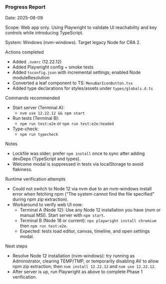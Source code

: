 ### Progress Report

Date: 2025-08-09

Scope: Web app only. Using Playwright to validate UI reachability and key controls while introducing TypeScript.

System: Windows (nvm-windows). Target legacy Node for CRA 2.

Actions completed
- Added `.nvmrc` (12.22.12)
- Added Playwright config + smoke tests
- Added `tsconfig.json` with incremental settings; enabled Node moduleResolution
- Converted a leaf component to TS: `MenuBarIconButton.tsx`
- Added type declarations for styles/assets under `types/globals.d.ts`

Commands recommended
- Start server (Terminal A):
  - `nvm use 12.22.12 && npm start`
- Run tests (Terminal B):
  - `npm run test:e2e` or `npm run test:e2e:headed`
- Type-check:
  - `npm run typecheck`

Notes
- Lockfile was older; prefer `npm install` once to sync after adding devDeps (TypeScript and types).
- Welcome modal is suppressed in tests via localStorage to avoid flakiness.

Runtime verification attempts
- Could not switch to Node 12 via nvm due to an nvm-windows install error when fetching npm ("The system cannot find the file specified" during npm zip extraction).
- Workaround to verify web UI now:
  - Terminal A (Node 12): Use any Node 12 installation you have (nvm or manual MSI). Start server with `npm start`.
  - Terminal B (Node 18 or current): `npx playwright install chromium` then `npm run test:e2e`.
  - Expected: tests load editor, canvas, timeline, and open settings modal.

Next steps
- Resolve Node 12 installation (nvm-windows): try running as Administrator, clearing TEMP/TMP, or temporarily disabling AV to allow npm zip extraction; then `nvm install 12.22.12` and `nvm use 12.22.12`.
- After server is up, run Playwright as above to complete Phase 1 verification.

